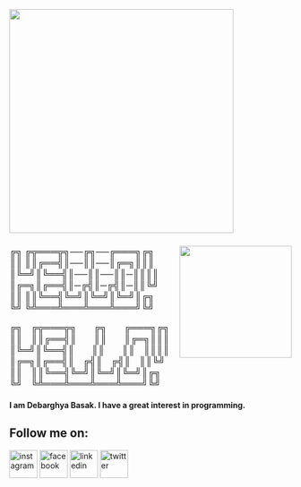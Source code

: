 <img src="https://user-images.githubusercontent.com/106986982/186013654-9201c640-6ac8-4d67-9e0d-c94b0bb6df90.gif?raw=true" height=400 />

<h3>
  
  <img align="right" src="https://user-images.githubusercontent.com/106986982/185974160-f89d38c9-e71b-446b-9bff-2c1c467607bf.gif?raw=true" width="200" height="200" />
  

╔╗ ╔╦═══╦╗──╔╗──╔═══╗╔╗<br>
║║ ║║╔══╣║──║║──║╔═╗║║║<br>
║╚═╝║╚══╣║──║║──║║─║║║║<br>
║╔═╗║╔══╣║─╔╣║─╔╣║─║║╚╝<br>
║║ ║║╚══╣╚═╝║╚═╝║╚═╝║╔╗<br>
╚╝ ╚╩═══╩═══╩═══╩═══╝╚╝<br>
  
╔╗&VeryThinSpace;&VeryThinSpace;&VeryThinSpace;&VeryThinSpace;&VeryThinSpace;&VeryThinSpace;&VeryThinSpace;&VeryThinSpace;&VeryThinSpace;&VeryThinSpace;&VeryThinSpace;&VeryThinSpace;╔╦═══╦╗&VeryThinSpace;&VeryThinSpace;&VeryThinSpace;&VeryThinSpace;&VeryThinSpace;&VeryThinSpace;&VeryThinSpace;&VeryThinSpace;&VeryThinSpace;&VeryThinSpace;&VeryThinSpace;&VeryThinSpace;&VeryThinSpace;&VeryThinSpace;&VeryThinSpace;&VeryThinSpace;&VeryThinSpace;&VeryThinSpace;&VeryThinSpace;&VeryThinSpace;&VeryThinSpace;&VeryThinSpace;&VeryThinSpace;&VeryThinSpace;╔╗&VeryThinSpace;&VeryThinSpace;&VeryThinSpace;&VeryThinSpace;&VeryThinSpace;&VeryThinSpace;&VeryThinSpace;&VeryThinSpace;&VeryThinSpace;&VeryThinSpace;&VeryThinSpace;&VeryThinSpace;&VeryThinSpace;&VeryThinSpace;&VeryThinSpace;&VeryThinSpace;&VeryThinSpace;&VeryThinSpace;&VeryThinSpace;&VeryThinSpace;&VeryThinSpace;&VeryThinSpace;&VeryThinSpace;&VeryThinSpace;╔═══╗╔╗<br>
║║&VeryThinSpace;&VeryThinSpace;&VeryThinSpace;&VeryThinSpace;&VeryThinSpace;&VeryThinSpace;&VeryThinSpace;&VeryThinSpace;&VeryThinSpace;&VeryThinSpace;&VeryThinSpace;&VeryThinSpace;║║╔══╣║&VeryThinSpace;&VeryThinSpace;&VeryThinSpace;&VeryThinSpace;&VeryThinSpace;&VeryThinSpace;&VeryThinSpace;&VeryThinSpace;&VeryThinSpace;&VeryThinSpace;&VeryThinSpace;&VeryThinSpace;&VeryThinSpace;&VeryThinSpace;&VeryThinSpace;&VeryThinSpace;&VeryThinSpace;&VeryThinSpace;&VeryThinSpace;&VeryThinSpace;&VeryThinSpace;&VeryThinSpace;&VeryThinSpace;&VeryThinSpace;║║&VeryThinSpace;&VeryThinSpace;&VeryThinSpace;&VeryThinSpace;&VeryThinSpace;&VeryThinSpace;&VeryThinSpace;&VeryThinSpace;&VeryThinSpace;&VeryThinSpace;&VeryThinSpace;&VeryThinSpace;&VeryThinSpace;&VeryThinSpace;&VeryThinSpace;&VeryThinSpace;&VeryThinSpace;&VeryThinSpace;&VeryThinSpace;&VeryThinSpace;&VeryThinSpace;&VeryThinSpace;&VeryThinSpace;&VeryThinSpace;║╔═╗║║║<br>
║╚═╝║╚══╣║&VeryThinSpace;&VeryThinSpace;&VeryThinSpace;&VeryThinSpace;&VeryThinSpace;&VeryThinSpace;&VeryThinSpace;&VeryThinSpace;&VeryThinSpace;&VeryThinSpace;&VeryThinSpace;&VeryThinSpace;&VeryThinSpace;&VeryThinSpace;&VeryThinSpace;&VeryThinSpace;&VeryThinSpace;&VeryThinSpace;&VeryThinSpace;&VeryThinSpace;&VeryThinSpace;&VeryThinSpace;&VeryThinSpace;&VeryThinSpace;║║&VeryThinSpace;&VeryThinSpace;&VeryThinSpace;&VeryThinSpace;&VeryThinSpace;&VeryThinSpace;&VeryThinSpace;&VeryThinSpace;&VeryThinSpace;&VeryThinSpace;&VeryThinSpace;&VeryThinSpace;&VeryThinSpace;&VeryThinSpace;&VeryThinSpace;&VeryThinSpace;&VeryThinSpace;&VeryThinSpace;&VeryThinSpace;&VeryThinSpace;&VeryThinSpace;&VeryThinSpace;&VeryThinSpace;&VeryThinSpace;║║&VeryThinSpace;&VeryThinSpace;&VeryThinSpace;&VeryThinSpace;&VeryThinSpace;&VeryThinSpace;&VeryThinSpace;&VeryThinSpace;&VeryThinSpace;&VeryThinSpace;&VeryThinSpace;&VeryThinSpace;║║║║<br>
║╔═╗║╔══╣║&VeryThinSpace;&VeryThinSpace;&VeryThinSpace;&VeryThinSpace;&VeryThinSpace;&VeryThinSpace;&VeryThinSpace;&VeryThinSpace;&VeryThinSpace;&VeryThinSpace;&VeryThinSpace;&VeryThinSpace;╔╣║&VeryThinSpace;&VeryThinSpace;&VeryThinSpace;&VeryThinSpace;&VeryThinSpace;&VeryThinSpace;&VeryThinSpace;&VeryThinSpace;&VeryThinSpace;&VeryThinSpace;&VeryThinSpace;&VeryThinSpace;╔╣║&VeryThinSpace;&VeryThinSpace;&VeryThinSpace;&VeryThinSpace;&VeryThinSpace;&VeryThinSpace;&VeryThinSpace;&VeryThinSpace;&VeryThinSpace;&VeryThinSpace;&VeryThinSpace;&VeryThinSpace;║║╚╝<br>
║║&VeryThinSpace;&VeryThinSpace;&VeryThinSpace;&VeryThinSpace;&VeryThinSpace;&VeryThinSpace;&VeryThinSpace;&VeryThinSpace;&VeryThinSpace;&VeryThinSpace;&VeryThinSpace;&VeryThinSpace;║║╚══╣╚═╝║╚═╝║╚═╝║╔╗<br>
╚╝&VeryThinSpace;&VeryThinSpace;&VeryThinSpace;&VeryThinSpace;&VeryThinSpace;&VeryThinSpace;&VeryThinSpace;&VeryThinSpace;&VeryThinSpace;&VeryThinSpace;&VeryThinSpace;&VeryThinSpace;╚╩═══╩═══╩═══╩═══╝╚╝<br>
  
<!-- 
╔╗&puncsp;&puncsp;&puncsp;&VeryThinSpace;&VeryThinSpace;╔╦═══╦╗&puncsp;&puncsp;&puncsp;&VeryThinSpace;&VeryThinSpace;&puncsp;&puncsp;&puncsp;&VeryThinSpace;&VeryThinSpace;╔╗&puncsp;&puncsp;&puncsp;&VeryThinSpace;&VeryThinSpace;&puncsp;&puncsp;&puncsp;&VeryThinSpace;&VeryThinSpace;╔═══╗╔╗<br>
  ║║&puncsp;&puncsp;&puncsp;&VeryThinSpace;&VeryThinSpace;║║╔══╣║&puncsp;&puncsp;&puncsp;&VeryThinSpace;&VeryThinSpace;&puncsp;&puncsp;&puncsp;&VeryThinSpace;&VeryThinSpace;║║&puncsp;&puncsp;&puncsp;&VeryThinSpace;&VeryThinSpace;&puncsp;&puncsp;&puncsp;&VeryThinSpace;&VeryThinSpace;║╔═╗║║║<br>
  ║╚═╝║╚══╣║&puncsp;&puncsp;&puncsp;&VeryThinSpace;&VeryThinSpace;&puncsp;&puncsp;&puncsp;&VeryThinSpace;&VeryThinSpace;║║&puncsp;&puncsp;&puncsp;&VeryThinSpace;&VeryThinSpace;&puncsp;&puncsp;&puncsp;&VeryThinSpace;&VeryThinSpace;║║&puncsp;&puncsp;&puncsp;&VeryThinSpace;&VeryThinSpace;║║║║<br>
  ║╔═╗║╔══╣║&puncsp;&puncsp;&puncsp;&VeryThinSpace;&VeryThinSpace;╔╣║&puncsp;&puncsp;&puncsp;&VeryThinSpace;&VeryThinSpace;╔╣║&puncsp;&puncsp;&puncsp;&VeryThinSpace;&VeryThinSpace;║║╚╝<br>
  ║║&puncsp;&puncsp;&puncsp;&VeryThinSpace;&VeryThinSpace;║║╚══╣╚═╝║╚═╝║╚═╝║╔╗<br>
  ╚╝&puncsp;&puncsp;&puncsp;&VeryThinSpace;&VeryThinSpace;╚╩═══╩═══╩═══╩═══╝╚╝

-->
  
</h3>

#### I am Debarghya Basak. I have a great interest in programming.<br>
## Follow me on:<br>

<div>
  <img alt="instagram" src="https://user-images.githubusercontent.com/106986982/186014923-da416ee5-e874-4ec8-ac2c-a345bfb76c77.png" width="50" height="50" />
  <img alt="facebook" src="https://user-images.githubusercontent.com/106986982/186015217-dfef89d0-1c67-48f3-b130-081b1b667b28.png" width="50" height="50" />
  <img alt="linkedin" src="https://user-images.githubusercontent.com/106986982/186016112-3da74cd5-b4c7-4aff-94bb-fa22a9db011a.png" width="50" height="50" />
  <img alt="twitter" src="https://user-images.githubusercontent.com/106986982/186016428-49eed44e-5f01-418f-a3a2-e807394f3910.png" width="50" height="50" />
</div>

<div>
  <p>
    
  </p>
</div>
